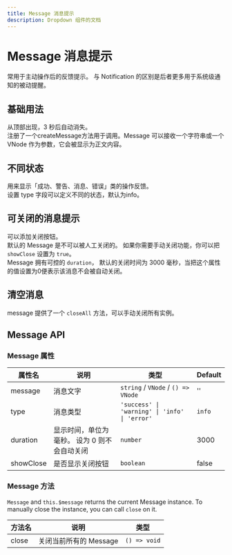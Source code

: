 ```yaml
---
title: Message 消息提示
description: Dropdown 组件的文档
---
```


# Message 消息提示
常用于主动操作后的反馈提示。 与 Notification 的区别是后者更多用于系统级通知的被动提醒。

## 基础用法
从顶部出现，3 秒后自动消失。  
注册了一个createMessage方法用于调用。Message 可以接收一个字符串或一个 VNode 作为参数，它会被显示为正文内容。
<preview path="../demo/Message/Basic.vue"></preview>

## 不同状态
用来显示「成功、警告、消息、错误」类的操作反馈。  
设置 type 字段可以定义不同的状态，默认为info。
<preview path="../demo/Message/Type.vue"></preview>

## 可关闭的消息提示
可以添加关闭按钮。  
默认的 Message 是不可以被人工关闭的。 如果你需要手动关闭功能，你可以把 `showClose` 设置为 `true`。  
Message 拥有可控的 `duration`， 默认的关闭时间为 3000 毫秒，当把这个属性的值设置为0便表示该消息不会被自动关闭。
<preview path="../demo/Message/ShowClose.vue"></preview>

## 清空消息
message 提供了一个 `closeAll` 方法，可以手动关闭所有实例。
<preview path="../demo/Message/CloseAll.vue"></preview>


## Message API

### Message 属性

| 属性名       | 说明                                       | 类型                                            | Default |
| ----------- | ------------------------------------------ | ----------------------------------------------- | ------- |
| message     | 消息文字                                    | `string` / `VNode` / `() => VNode`              | ''      |
| type        | 消息类型                                    | `'success' \| 'warning' \| 'info' \| 'error'`   | `info`  |
| duration    | 显示时间，单位为毫秒。 设为 0 则不会自动关闭   | `number`                                        | 3000    |
| showClose   | 是否显示关闭按钮                             | `boolean`                                       | false   |

### Message 方法

`Message` and `this.$message` returns the current Message instance. To manually close the instance, you can call `close` on it.

| 方法名  | 说明                  | 类型         |
| ------ | --------------------- | ------------ |
| close  | 关闭当前所有的 Message | `() => void` |